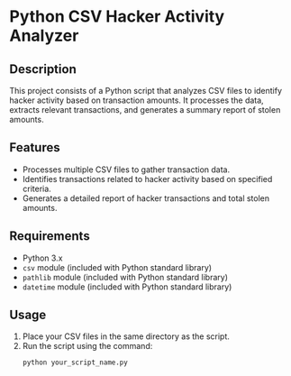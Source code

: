 # Python CSV Hacker Activity Analyzer

## Description
This project consists of a Python script that analyzes CSV files to identify hacker activity based on transaction amounts. It processes the data, extracts relevant transactions, and generates a summary report of stolen amounts.

## Features
- Processes multiple CSV files to gather transaction data.
- Identifies transactions related to hacker activity based on specified criteria.
- Generates a detailed report of hacker transactions and total stolen amounts.

## Requirements
- Python 3.x
- `csv` module (included with Python standard library)
- `pathlib` module (included with Python standard library)
- `datetime` module (included with Python standard library)

## Usage
1. Place your CSV files in the same directory as the script.
2. Run the script using the command:
   ```bash
   python your_script_name.py
